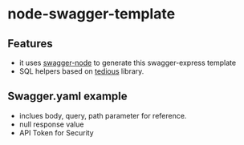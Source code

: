 # node-swagger-template 

## Features
- it uses [swagger-node](https://github.com/swagger-api/swagger-node) to generate this swagger-express template 
- SQL helpers based on [tedious](https://github.com/tediousjs/tedious) library.
## Swagger.yaml example 
  - inclues body, query, path parameter for reference.
  - null response value
  - API Token for Security
